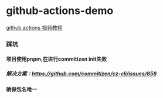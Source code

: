 # github-actions-demo

[github actions 视频教程](https://www.youtube.com/watch?v=QZdY4XYbqLI)

### 踩坑

#### 项目使用pnpm,在进行commitizen init失败
##### 解决方案：https://github.com/commitizen/cz-cli/issues/858

#### 确保包名唯一
